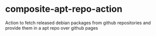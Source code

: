 # composite-apt-repo-action
Action to fetch released debian packages from github repositories and provide them in a apt repo over github pages
